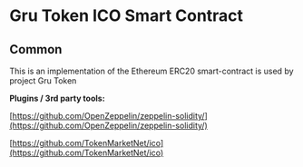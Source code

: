 # Gru Token ICO Smart Contract

## Common

This is an implementation of the Ethereum ERC20 smart-contract is used by project Gru Token

<b>Plugins / 3rd party tools:</b>

[https://github.com/OpenZeppelin/zeppelin-solidity/](https://github.com/OpenZeppelin/zeppelin-solidity/)

[https://github.com/TokenMarketNet/ico](https://github.com/TokenMarketNet/ico)